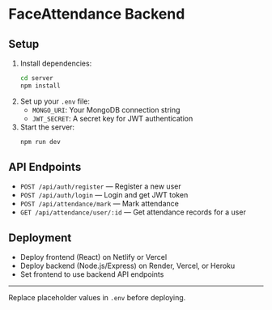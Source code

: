 # FaceAttendance Backend

## Setup

1. Install dependencies:
   ```cmd
   cd server
   npm install
   ```
2. Set up your `.env` file:
   - `MONGO_URI`: Your MongoDB connection string
   - `JWT_SECRET`: A secret key for JWT authentication
3. Start the server:
   ```cmd
   npm run dev
   ```

## API Endpoints

- `POST /api/auth/register` — Register a new user
- `POST /api/auth/login` — Login and get JWT token
- `POST /api/attendance/mark` — Mark attendance
- `GET /api/attendance/user/:id` — Get attendance records for a user

## Deployment
- Deploy frontend (React) on Netlify or Vercel
- Deploy backend (Node.js/Express) on Render, Vercel, or Heroku
- Set frontend to use backend API endpoints

---
Replace placeholder values in `.env` before deploying.
